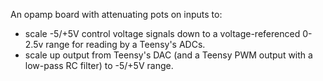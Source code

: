 An opamp board with attenuating pots on inputs to:

* scale -5/+5V control voltage signals down to a voltage-referenced 0-2.5v range for reading by a Teensy's ADCs.
* scale up output from Teensy's DAC (and a Teensy PWM output with a low-pass RC filter) to -5/+5V range.
